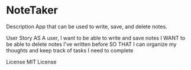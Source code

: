 # NoteTaker

Description
App that can be used to write, save, and delete notes.


User Story
AS A user, I want to be able to write and save notes
I WANT to be able to delete notes I've written before
SO THAT I can organize my thoughts and keep track of tasks I need to complete


License
MIT License
